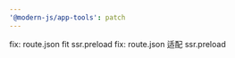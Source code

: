 ```yaml
---
'@modern-js/app-tools': patch
---
```


fix: route.json fit ssr.preload
fix: route.json 适配 ssr.preload
